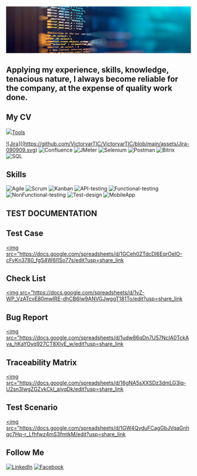 ![Header](https://github.com/VictorvarTIC/VictorvarTIC/blob/main/assets/header.jpg)

## Applying my experience, skills, knowledge, tenacious nature, I always become reliable for the company, at the expense of quality work done.

## My CV 
<a href="https://docs.google.com/document/d/1-7yBY5STdRvKvRrnywJsMvaIgXqkD4LlSf6oDYQkPBQ/edit?usp=sharing" target="_blank">
<img src="https://docs.google.com/document/d/1-7yBY5STdRvKvRrnywJsMvaIgXqkD4LlSf6oDYQkPBQ/edit?usp=sharing
</a>

## Tools
          
![Jira][(https://github.com/VictorvarTIC/VictorvarTIC/blob/main/assets/Jira-090909.svg)
![Confluence](https://img.shields.io/badge/-confluence-#38383B?style=for-the-badge&logo=confluence&logoColor=#235FB5)
![JMeter](https://img.shields.io/badge/-JMeter-#46464C?style=for-the-badge&logo=JMeter&logoColor=#D0184C)
![Selenium](https://img.shields.io/badge/-Selenium-#8B8B8B?style=for-the-badge&logo=Selenium&logoColor=#1CD018)
![Postman](https://img.shields.io/badge/-Postman-#E17658?style=for-the-badge&logo=Postman&logoColor=#D4D7E1)
![Bitrix](https://img.shields.io/badge/-Bitrix-#38383B?style=for-the-badge&logo=Bitrix&logoColor=#235FB5)
![SQL](https://img.shields.io/badge/-SQL-#38383B?style=for-the-badge&logo=SQL&logoColor=#235FB5)

## Skills
![Agile](https://img.shields.io/badge/-Agile-#38383B?style=for-the-badge&logo=Agile&logoColor=#235FB5)
![Scrum](https://img.shields.io/badge/-Scrum-#38383B?style=for-the-badge&logo=Scrum&logoColor=#235FB5)
![Kanban](https://img.shields.io/badge/-Kanban-#38383B?style=for-the-badge&logo=Kanban&logoColor=#235FB5)
![API-testing](https://img.shields.io/badge/-API-testing-#38383B?style=for-the-badge&logo=API-testing&logoColor=#235FB5)
![Functional-testing](https://img.shields.io/badge/-Functional-testing-#38383B?style=for-the-badge&logo=Functional-testing&logoColor=#235FB5)
![NonFunctional-testing](https://img.shields.io/badge/-NonFunctional-testing-#38383B?style=for-the-badge&logo=NonFunctional-testing&logoColor=#235FB5)
![Test-design](https://img.shields.io/badge/-Test-design-#38383B?style=for-the-badge&logo=Test-design&logoColor=#235FB5)
![MobileApp](https://img.shields.io/badge/-MobileApp-#38383B?style=for-the-badge&logo=MobileApp&logoColor=#235FB5)

## TEST DOCUMENTATION
## Test Case <a href="https://docs.google.com/spreadsheets/d/1GCeh0ZTdcDl6EqrOeIO-cFyKn3780_fgS4W6l1So77s/edit?usp=share_link" target="_blank">
<img src="https://docs.google.com/spreadsheets/d/1GCeh0ZTdcDl6EqrOeIO-cFyKn3780_fgS4W6l1So77s/edit?usp=share_link
</a>

## Check List <a href="https://docs.google.com/spreadsheets/d/1yZ-WP_VzATcvE80mwIRE-dhCB6Iw9ANVGJwggT181To/edit?usp=share_link" target="_blank">
<img src="https://docs.google.com/spreadsheets/d/1yZ-WP_VzATcvE80mwIRE-dhCB6Iw9ANVGJwggT181To/edit?usp=share_link
</a>

## Bug Report <a href="https://docs.google.com/spreadsheets/d/1udw86qDn7U57NcIA0TckAva_hKaYOyq927CT8XIvE_w/edit?usp=share_link" target="_blank">
<img src="https://docs.google.com/spreadsheets/d/1udw86qDn7U57NcIA0TckAva_hKaYOyq927CT8XIvE_w/edit?usp=share_link
</a>

## Traceability Matrix <a href="https://docs.google.com/spreadsheets/d/16gNA5sXXSDz3dmLG3lq-U2sn3IwgZGZvkCkI_aiyqDk/edit?usp=share_link" target="_blank">
<img src="https://docs.google.com/spreadsheets/d/16gNA5sXXSDz3dmLG3lq-U2sn3IwgZGZvkCkI_aiyqDk/edit?usp=share_link
</a>

## Test Scenario <a href="https://docs.google.com/spreadsheets/d/1GW4QyduFCagGbJVqaGnhqc7Hp-r_Lfhfwz4mS3fmtkM/edit?usp=share_link" target="_blank">
<img src="https://docs.google.com/spreadsheets/d/1GW4QyduFCagGbJVqaGnhqc7Hp-r_Lfhfwz4mS3fmtkM/edit?usp=share_link
</a>


## Follow Me
[![LinkedIn](https://img.shields.io/badge/-LinkedIn-#38383B?style=for-the-badge&logo=LinkedIn&logoColor=#235FB5)](https://www.linkedin.com/in/victor-vartic-73442222a/)
[![Facebook](https://img.shields.io/badge/-Facebook-#0F153E?style=for-the-badge&logo=Facebook&logoColor=#0F1574)](https://www.facebook.com/victor.vartik)

